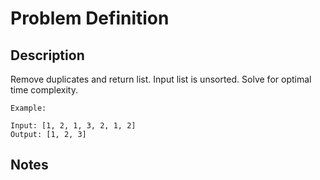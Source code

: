 # Problem Definition

## Description

Remove duplicates and return list. Input list is unsorted. Solve for optimal time complexity.

```plaintext
Example:

Input: [1, 2, 1, 3, 2, 1, 2]
Output: [1, 2, 3]
```

## Notes